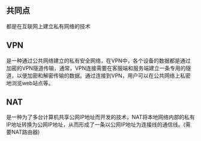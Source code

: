 ## 共同点
都是在互联网上建立私有网络的技术
## VPN
是一种通过公共网络建立的私有安全网络，在VPN中，各个设备的数据都是通过加密的VPN隧道传输，通常，VPN连接需要在客服端和服务端建立一条专用的隧道，以便加密和解密传输的数据。通过连接到VPN，用户可以在公共网络上私密地浏览web站点等。

## NAT
是一种为了多台计算机共享公网IP地址而开发的技术，NAT将本地网络内部的私有IP地址转换为公网IP地址，从而形成了一条以公网IP地址为连接线的通信线。(需要NAT路由器)
